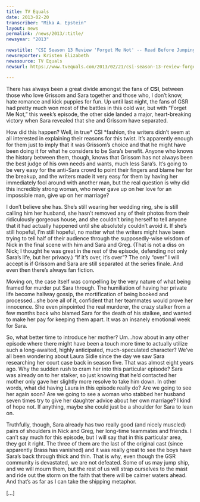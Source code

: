 ```yaml
---
title: TV Equals
date: 2013-02-20
transcriber: "Mika A. Epstein"
layout: news
permalink: /news/2013/:title/
newsyear: "2013"

newstitle: "CSI Season 13 Review 'Forget Me Not' -- Read Before Jumping Ship"
newsreporter: Kristen Elizabeth
newssource: TV Equals
newsurl: https://www.tvequals.com/2013/02/21/csi-season-13-review-forget-me-not-resist-the-urge-to-jump-the-ship/

---
```


There has always been a great divide amongst the fans of **CSI**, between those who love Grissom and Sara together and those who, I don’t know, hate romance and kick puppies for fun. Up until last night, the fans of GSR had pretty much won most of the battles in this cold war, but with “Forget Me Not,” this week’s episode, the other side landed a major, heart-breaking victory when Sara revealed that she and Grissom have separated.

How did this happen? Well, in true* CSI *fashion, the writers didn’t seem at all interested in explaining their reasons for this twist. It’s apparently enough for them just to imply that it was Grissom’s choice and that he might have been doing it for what he considers to be Sara’s benefit. Anyone who knows the history between them, though, knows that Grissom has not always been the best judge of his own needs and wants, much less Sara’s. It’s going to be very easy for the anti-Sara crowd to point their fingers and blame her for the breakup, and the writers made it very easy for them by having her immediately fool around with another man, but the real question is why did this incredibly strong woman, who never gave up on her love for an impossible man, give up on her marriage?

I don’t believe she has. She’s still wearing her wedding ring, she is still calling him her husband, she hasn’t removed any of their photos from their ridiculously gorgeous house, and she couldn’t bring herself to tell anyone that it had actually happened until she absolutely couldn’t avoid it. If she’s still hopeful, I’m still hopeful, no matter what the writers might have been trying to tell half of their audience through the supposedly-wise wisdom of Nick in the final scene with him and Sara and Greg. (That is not a diss on Nick; I thought he was great in the rest of the episode, defending not only Sara’s life, but her privacy.) “If it’s over, it’s over”? The only “over” I will accept is if Grissom and Sara are still separated at the series finale. And even then there’s always fan fiction.

Moving on, the case itself was compelling by the very nature of what being framed for murder put Sara through. The humiliation of having her private life become hallway gossip, the mortification of being booked and processed…she bore all of it, confident that her teammates would prove her innocence. She even pinpointed the real murderer, the crazy stalker from a few months back who blamed Sara for the death of his stalkee, and wanted to make her pay for keeping them apart. It was an insanely emotional week for Sara.

So, what better time to introduce her mother? Um…how about in any other episode where there might have been a touch more time to actually utilize such a long-awaited, highly anticipated, much-speculated character? We’ve all been wondering about Laura Sidle since the day we saw Sara researching her court case back in season five. That was almost eight years ago. Why the sudden rush to cram her into this particular episode? Sara was already on to her stalker, so just knowing that he’d contacted her mother only gave her slightly more resolve to take him down. In other words, what did having Laura in this episode really do? Are we going to see her again soon? Are we going to see a woman who stabbed her husband seven times try to give her daughter advice about her own marriage? I kind of hope not. If anything, maybe she could just be a shoulder for Sara to lean on.

Truthfully, though, Sara already has two really good (and nicely muscled) pairs of shoulders in Nick and Greg, her long-time teammates and friends. I can’t say much for this episode, but I will say that in this particular area, they got it right. The three of them are the last of the original cast (since apparently Brass has vanished) and it was really great to see the boys have Sara’s back through thick and thin. That is why, even though the GSR community is devastated, we are not defeated. Some of us may jump ship, and we will mourn them, but the rest of us will strap ourselves to the mast and ride out the storm on the faith that there will be calmer waters ahead. And that’s as far as I can take the shipping metaphor.

[...]
